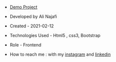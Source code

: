 


- [Demo Project](https://alinajafi-developer.github.io/paradox/)

- Developed by Ali Najafi

- Created - 2021-02-12

- Technologies Used - Html5 , css3, Bootstrap

- Role - Frontend

- How to reach me : with my [instagram](https://www.instagram.com/alinajafi_developer) and [linkedin](https://www.linkedin.com/in/alinajafi-developer/)
